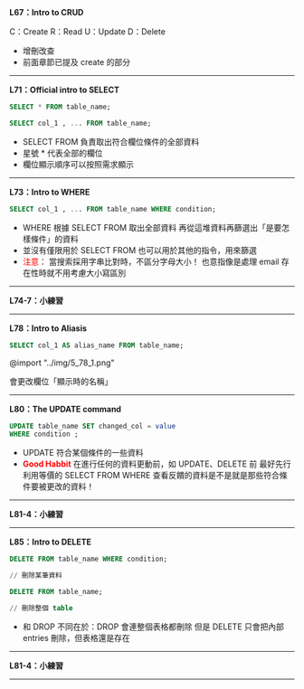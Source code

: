 **L67：Intro to CRUD**

C：Create
R：Read
U：Update
D：Delete

* 增刪改查
* 前面章節已提及 create 的部分

---

**L71：Official intro to SELECT**
```SQL
SELECT * FROM table_name;
```

```SQL
SELECT col_1 , ... FROM table_name;
```

* SELECT FROM 負責取出符合欄位條件的全部資料
* 星號 * 代表全部的欄位
* 欄位顯示順序可以按照需求顯示

---

**L73：Intro to WHERE**

```SQL
SELECT col_1 , ... FROM table_name WHERE condition;
```

* WHERE 根據 SELECT FROM 取出全部資料
  再從這堆資料再篩選出「是要怎樣條件」的資料
  <br/>
* 並沒有僅限用於 SELECT FROM 
  也可以用於其他的指令，用來篩選
  <br/>
* <font color="#FF0000">注意</font>：
  當搜索採用字串比對時，不區分字母大小！
  也意指像是處理 email 存在性時就不用考慮大小寫區別

---

**L74-7：小練習**

---

**L78：Intro to Aliasis**

```SQL
SELECT col_1 AS alias_name FROM table_name;
```

@import "../img/5_78_1.png"

會更改欄位「顯示時的名稱」

---

**L80：The UPDATE command**

```SQL
UPDATE table_name SET changed_col = value
WHERE condition ;
```
* UPDATE 符合某個條件的一些資料
  <br/>
* <font color="#FF0000"><b>Good Habbit</b></font>
  在進行任何的資料更動前，如 UPDATE、DELETE 前
  最好先行利用等價的 SELECT FROM WHERE 
  查看反饋的資料是不是就是那些符合條件要被更改的資料！

---

**L81-4：小練習**

---

**L85：Intro to DELETE**

```SQL
DELETE FROM table_name WHERE condition;

// 刪除某筆資料
```

```SQL
DELETE FROM table_name;

// 刪除整個 table
```

* 和 DROP 不同在於：DROP 會連整個表格都刪除
  但是 DELETE 只會把內部 entries 刪除，但表格還是存在

---

**L81-4：小練習**

---
